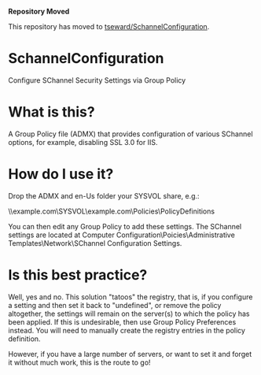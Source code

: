 **Repository Moved**

This repository has moved to [tseward/SchannelConfiguration](https://github.com/tseward/SchannelConfiguration).

# SchannelConfiguration
Configure SChannel Security Settings via Group Policy

# What is this?

A Group Policy file (ADMX) that provides configuration of various SChannel options, for example, disabling SSL 3.0 for IIS.

# How do I use it?

Drop the ADMX and en-Us folder your SYSVOL share, e.g.:

\\\example.com\SYSVOL\example.com\Policies\PolicyDefinitions

You can then edit any Group Policy to add these settings. The SChannel settings are located at Computer Configuration\Poicies\Administrative Templates\Network\SChannel Configuration Settings\.

# Is this best practice?

Well, yes and no. This solution "tatoos" the registry, that is, if you configure a setting and then set it back to "undefined", or remove the policy altogether, the settings will remain on the server(s) to which the policy has been applied. If this is undesirable, then use Group Policy Preferences instead. You will need to manually create the registry entries in the policy definition.

However, if you have a large number of servers, or want to set it and forget it without much work, this is the route to go!
